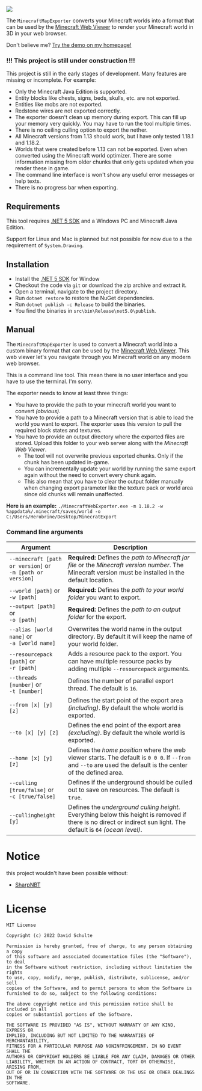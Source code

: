 ﻿![](images/minecraft-web-viewer.png)

The `MinecraftMapExporter` converts your Minecraft worlds into a format that can be used by the [Minecraft Web Viewer](https://github.com/Arcus92/MinecraftWebViewer) to render your Minecraft world in 3D in your web browser.

Don't believe me? [Try the demo on my homepage!](https://3dmap.david-schulte.de/#w=world&tx=196&tz=382.4&cx=155&cy=93.7&cz=402.6)

### !!! This project is still under construction !!!

This project is still in the early stages of development. Many features are missing or incomplete. For example:
- Only the Minecraft Java Edition is supported.
- Entity blocks like chests, signs, beds, skulls, etc. are not exported.
- Entities like mobs are not exported.
- Redstone wires are not exported correctly.
- The exporter doesn't clean up memory during export. This can fill up your memory very quickly. You may have to run the tool multiple times.
- There is no ceiling culling option to export the nether.
- All Minecraft versions from 1.13 should work, but I have only tested 1.18.1 and 1.18.2.
- Worlds that were created before 1.13 can not be exported. Even when converted using the Minecraft world optimizer. There are some information missing from older chunks that only gets updated when you render these in game. 
- The command line interface is won't show any useful error messages or help texts.
- There is no progress bar when exporting.
 

## Requirements

This tool requires [.NET 5 SDK](https://dotnet.microsoft.com/en-us/download/dotnet/5.0) and a Windows PC and Minecraft Java Edition. 

Support for Linux and Mac is planned but not possible for now due to a the requirement of `System.Drawing`.

## Installation

- Install the [.NET 5 SDK](https://dotnet.microsoft.com/en-us/download/dotnet/5.0) for Window
- Checkout the code via `git` or download the zip archive and extract it.
- Open a terminal, navigate to the project directory.
- Run `dotnet restore` to restore the NuGet dependencies.
- Run `dotnet publish -c Release` to build the binaries.
- You find the binaries in `src\bin\Release\net5.0\publish`.

## Manual

The `MinecraftMapExporter` is used to convert a Minecraft world into a custom binary format that can be used by the [Minecraft Web Viewer](https://github.com/Arcus92/MinecraftWebViewer). This web viewer let's you navigate through you Minecraft world on any modern web browser.

This is a command line tool. This mean there is no user interface and you have to use the terminal. I'm sorry.

The exporter needs to know at least three things:
- You have to provide the path to your minecraft world you want to convert *(obvious)*.
- You have to provide a path to a Minecraft version that is able to load the world you want to export. The exporter uses this version to pull the required block states and textures.
- You have to provide an output directory where the exported files are stored. Upload this folder to your web server along with the *Minecraft Web Viewer*. 
  - The tool will not overwrite previous exported chunks. Only if the chunk has been updated in-game. 
  - You can incrementally update your world by running the same export again without the need to convert every chunk again.
  - This also mean that you have to clear the output folder manually when changing export parameter like the texture pack or world area since old chunks will remain unaffected.

**Here is an example:** `./MinecraftWebExporter.exe -m 1.18.2 -w %appdata%/.minecraft/saves/world -o C:/Users/Herobrine/Desktop/MinecratExport`

### Command line arguments

| Argument                                                        | Description                                                                                                                                                         | 
|-----------------------------------------------------------------|---------------------------------------------------------------------------------------------------------------------------------------------------------------------|
| `--minecraft [path or version]` or <br/> `-m [path or version]` | **Required:** Defines the *path to Minecraft jar file* or the *Minecraft version number*. The Minecraft version must be installed in the default location.          |
| `--world [path]` or <br/> `-w [path]`                           | **Required:** Defines the *path to your world folder* you want to export.                                                                                           | 
| `--output [path]` or <br/> `-o [path]`                          | **Required:** Defines the *path to an output folder* for the export.                                                                                                |
| `--alias [world name]` or <br/> `-a [world name]`               | Overwrites the world name in the output directory. By default it will keep the name of your world folder.                                                           |
| `--resourcepack [path]` or <br/> `-r [path]`                    | Adds a resource pack to the export. You can have multiple resource packs by adding multiple `--resourcepack` arguments.                                             |
| `--threads [number]` or <br/> `-t [number]`                     | Defines the number of parallel export thread. The default is `16`.                                                                                                  |
| `--from [x] [y] [z]`                                            | Defines the start point of the export area *(including)*. By default the whole world is exported.                                                                   |
| `--to [x] [y] [z]`                                              | Defines the end point of the export area *(excluding)*. By default the whole world is exported.                                                                     |
| `--home [x] [y] [z]`                                            | Defines the *home position* where the web viewer starts. The default is `0 0 0`. If `--from` and `--to` are used the default is the center of the defined area.     |
| `--culling [true/false]` or <br/> `-c [true/false]`             | Defines if the underground should be culled out to save on resources. The default is `true`.                                                                        |
| `--cullingheight [y]`                                           | Defines the *underground culling height*. Everything below this height is removed if there is no direct or indirect sun light. The default is `64` *(ocean level)*. |

# Notice

this project wouldn't have been possible without:
- [SharpNBT](https://github.com/ForeverZer0/SharpNBT)

# License

```text
MIT License

Copyright (c) 2022 David Schulte

Permission is hereby granted, free of charge, to any person obtaining a copy
of this software and associated documentation files (the "Software"), to deal
in the Software without restriction, including without limitation the rights
to use, copy, modify, merge, publish, distribute, sublicense, and/or sell
copies of the Software, and to permit persons to whom the Software is
furnished to do so, subject to the following conditions:

The above copyright notice and this permission notice shall be included in all
copies or substantial portions of the Software.

THE SOFTWARE IS PROVIDED "AS IS", WITHOUT WARRANTY OF ANY KIND, EXPRESS OR
IMPLIED, INCLUDING BUT NOT LIMITED TO THE WARRANTIES OF MERCHANTABILITY,
FITNESS FOR A PARTICULAR PURPOSE AND NONINFRINGEMENT. IN NO EVENT SHALL THE
AUTHORS OR COPYRIGHT HOLDERS BE LIABLE FOR ANY CLAIM, DAMAGES OR OTHER
LIABILITY, WHETHER IN AN ACTION OF CONTRACT, TORT OR OTHERWISE, ARISING FROM,
OUT OF OR IN CONNECTION WITH THE SOFTWARE OR THE USE OR OTHER DEALINGS IN THE
SOFTWARE.
```